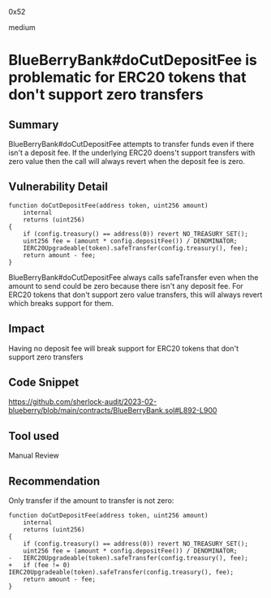 0x52

medium

# BlueBerryBank#doCutDepositFee is problematic for ERC20 tokens that don't support zero transfers

## Summary

BlueBerryBank#doCutDepositFee attempts to transfer funds even if there isn't a deposit fee. If the underlying ERC20 doens't support transfers with zero value then the call will always revert when the deposit fee is zero.

## Vulnerability Detail

    function doCutDepositFee(address token, uint256 amount)
        internal
        returns (uint256)
    {
        if (config.treasury() == address(0)) revert NO_TREASURY_SET();
        uint256 fee = (amount * config.depositFee()) / DENOMINATOR;
        IERC20Upgradeable(token).safeTransfer(config.treasury(), fee);
        return amount - fee;
    }

BlueBerryBank#doCutDepositFee always calls safeTransfer even when the amount to send could be zero because there isn't any deposit fee. For ERC20 tokens that don't support zero value transfers, this will always revert which breaks support for them.

## Impact

Having no deposit fee will break support for ERC20 tokens that don't support zero transfers

## Code Snippet

https://github.com/sherlock-audit/2023-02-blueberry/blob/main/contracts/BlueBerryBank.sol#L892-L900

## Tool used

Manual Review

## Recommendation

Only transfer if the amount to transfer is not zero:

    function doCutDepositFee(address token, uint256 amount)
        internal
        returns (uint256)
    {
        if (config.treasury() == address(0)) revert NO_TREASURY_SET();
        uint256 fee = (amount * config.depositFee()) / DENOMINATOR;
    -   IERC20Upgradeable(token).safeTransfer(config.treasury(), fee);
    +   if (fee != 0) IERC20Upgradeable(token).safeTransfer(config.treasury(), fee);
        return amount - fee;
    }
